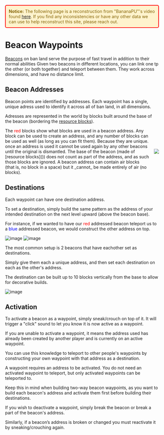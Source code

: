 <div style="border: 2px solid red; padding: 10px; background-color: #fff3cd; color: #856404; border-radius: 5px; margin-bottom: 15px;">
    <strong>Notice:</strong> The following page is a reconstruction from "BananaPU"'s video found <a href="https://www.youtube.com/watch?v=KWSGOaNnX_w" target="_blank">here</a>.  
    If you find any inconsistencies or have any other data we can use to help reconstruct this site, please reach out.
</div>

# Beacon Waypoints
[Beacons](beacons.md) on ban land serve the purpose of fast travel in addition to their normal abilities
Given two beacons in different locations, you can link one tp the other (or both together) and teleport between them.
They work across dimensions, and have no distance limit.

## Beacon Addresses
Beacon points are identified by addresses. Each waypoint has a single, unique adress used to identify it across all of ban land, in all dimensions.

Adresses are represented in the world by blocks built around the base of the beacon (bordering the [resource blocks]()).

<div style="display: flex; align-items: center;">

<span style="flex: 1;">
The <span style="color: red;">red</span> blocks show what blocks are used in a beacon address. Any block can be used to create an address, and any number of blocks can be used as well (as long as you can fit them). Because they are unique. once an address is used it cannot be used again by any other beacons until the original is dismantled. The base of the beacon (made of [resource blocks]()) does not count as part of the address, and as such those blocks are ignored. A beacon address can contain air blocks (that is, no block in a space) but it _cannot_ be made entirely of air (no blocks).
</span>

<img src="https://github.com/user-attachments/assets/0fc6f983-e15b-4a2d-8898-ee055223a885" style="max-width: 200px; margin-left: 15px;">

</div>

## Destinations
Each waypoint can have one destination address.

To set a destination, simply build the same pattern as the address of your intended destination on the next level upward (above the beacon base).

For instance, if we wanted to have our <span style="color: red;">red</span> addressed beacon teleport us to a <span style="color: blue;">blue</span> addressed beacon, we would construct the other address on top.

![image](https://github.com/user-attachments/assets/68673546-67de-44f3-bda3-6b44a1c8a9fc) ![image](https://github.com/user-attachments/assets/17c3f8bb-a475-43ea-bb75-7f11b3d161c1)

The most common setup is 2 beacons that have eachother set as destinations.

Simply give them each a unique address, and then set each destination on each as the other's address.

The destination can be built up to 10 blocks vertically from the base to allow for decorative builds.

![image](https://github.com/user-attachments/assets/e45b9c88-412b-42c7-b2b0-8ce1f598dca7)

## Activation
To activate a beacon as a waypoint, simply sneak/crouch on top of it. It will trigger a "click" sound to let you know it is now active as a waypoint.

If you are unable to activate a waypoint, it means the address used has already been created by another player and is currently on an active waypoint.

You can use this knowledge to teleport to other people's waypoints by constructing your own waypoint with that address as a destination.

A waypoint requires an address to be activated. You do not need an activated waypoint to teleport, but only activated waypoints can be teleported to.

Keep this in mind when building two-way beacon waypoints, as you want to build each beacon's address and activate them first before building their destinations.

If you wish to deactivate a waypoint, simply break the beacon or break a part of the beacon's address.

Similarly, if a beacon’s address is broken or changed you must reactivate it by sneaking/crouching again.



